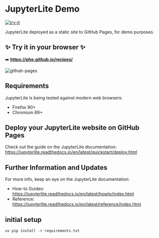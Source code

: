 # JupyterLite Demo

[![try-it](https://jupyterlite.rtfd.io/en/latest/_static/badge.svg)](https://phe.github.io/recipes/)

JupyterLite deployed as a static site to GitHub Pages, for demo purposes.

## ✨ Try it in your browser ✨

➡️ **https://phe.github.io/recipes/**

![github-pages](https://user-images.githubusercontent.com/591645/120649478-18258400-c47d-11eb-80e5-185e52ff2702.gif)

## Requirements

JupyterLite is being tested against modern web browsers:

- Firefox 90+
- Chromium 89+

## Deploy your JupyterLite website on GitHub Pages

Check out the guide on the JupyterLite documentation: https://jupyterlite.readthedocs.io/en/latest/quickstart/deploy.html

## Further Information and Updates

For more info, keep an eye on the JupyterLite documentation:

- How-to Guides: https://jupyterlite.readthedocs.io/en/latest/howto/index.html
- Reference: https://jupyterlite.readthedocs.io/en/latest/reference/index.html


## initial setup

```
uv pip install -r requirements.txt
```